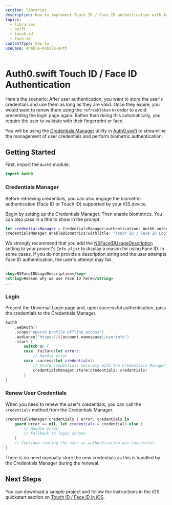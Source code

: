 ```yaml
---
section: libraries
description: How to implement Touch ID / Face ID authentication with Auth0.swift.
topics:
  - libraries
  - swift
  - touch-id
  - face-id
contentType: how-to
useCase: enable-mobile-auth
---
```

# Auth0.swift Touch ID / Face ID Authentication

Here's the scenario: After user authentication, you want to store the user's credentials and use them as long as they are valid. Once they expire, you would want to renew them using the `refreshToken` in order to avoid presenting the login page again. Rather than doing this automatically, you require the user to validate with their fingerprint or face.

You will be using the [Credentials Manager](https://github.com/auth0/Auth0.swift/blob/master/Auth0/CredentialsManager.swift) utility in [Auth0.swift](https://github.com/auth0/Auth0.swift/) to streamline the management of user credentials and perform biometric authentication.

## Getting Started

First, import the `Auth0` module:

```swift
import Auth0
```

### Credentials Manager

Before retrieving credentials, you can also engage the biometric authentication (Face ID or Touch ID) supported by your iOS device.

Begin by setting up the Credentials Manager. Then enable biometrics. You can also pass in a title to show in the prompt.

```swift
let credentialsManager = CredentialsManager(authentication: Auth0.authentication())
credentialsManager.enableBiometrics(withTitle: "Touch ID / Face ID Login")
```

We strongly recommend that you add the [NSFaceIDUsageDescription](https://developer.apple.com/library/archive/documentation/General/Reference/InfoPlistKeyReference/Articles/CocoaKeys.html#//apple_ref/doc/uid/TP40009251-SW75) setting to your project's `Info.plist` to display a reason for using Face ID. In some cases, if you do not provide a description string and the user attempts Face ID authentication, the user's attempt may fail.

```xml
...
<key>NSFaceIDUsageDescription</key>
<string>Reason why we use Face ID here</string>
...
```

### Login

Present the Universal Login page and, upon successful authentication, pass the credentials to the Credentials Manager.

```swift
Auth0
    .webAuth()
    .scope("openid profile offline_access")
    .audience("https://${account.namespace}/userinfo")
    .start {
        switch $0 {
        case .failure(let error):
            // Handle error
        case .success(let credentials):
            // Store credentials securely with the Credentials Manager
            credentialsManager.store(credentials: credentials)
        }
}
```

### Renew User Credentials

When you need to renew the user's credentials, you can call the `credentials` method from the Credentials Manager.

```swift
credentialsManager.credentials { error, credentials in
    guard error == nil, let credentials = credentials else {
        // Handle error
        // Fallback to login screen
    }
    // Continue routing the user as authentication was successful
}
```

There is no need manually store the new credentials as this is handled by the Credentials Manager during the renewal.

## Next Steps

You can download a sample project and follow the instructions in the iOS quickstart section on [Touch ID / Face ID in iOS](/quickstart/native/ios-swift/08-touch-id-authentication).
